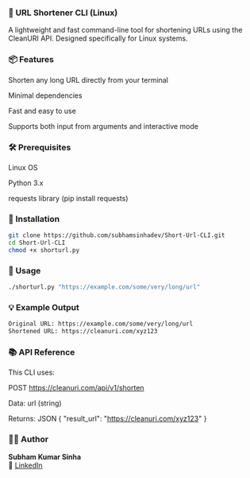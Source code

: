 ### 🔗 URL Shortener CLI (Linux)
A lightweight and fast command-line tool for shortening URLs using the CleanURI API. Designed specifically for Linux systems.

### 📦 Features
Shorten any long URL directly from your terminal

Minimal dependencies

Fast and easy to use

Supports both input from arguments and interactive mode

### 🛠️ Prerequisites
Linux OS

Python 3.x

requests library (pip install requests)
### 🚀 Installation

```bash
git clone https://github.com/subhamsinhadev/Short-Url-CLI.git
cd Short-Url-CLI
chmod +x shorturl.py 
```

### 🧪 Usage

```bash
./shorturl.py "https://example.com/some/very/long/url"
```

### 💡 Example Output

```bash
Original URL: https://example.com/some/very/long/url
Shortened URL: https://cleanuri.com/xyz123
```


### 📚 API Reference
This CLI uses:

POST https://cleanuri.com/api/v1/shorten

Data: url (string)

Returns: JSON { "result_url": "https://cleanuri.com/xyz123" }

### 🧑‍💻 Author

**Subham Kumar Sinha**  
📧 [LinkedIn](https://www.linkedin.com/in/subhamsinhadev)  
